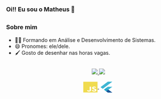 ### Oi!! Eu sou o Matheus 🤠
##
  ### Sobre mim
  - 👨‍🎓 Formando em Análise e Desenvolvimento de Sistemas.
  - 😄 Pronomes: ele/dele.
  - 🖌 Gosto de desenhar nas horas vagas. 
##
<div align="center">
  <a href="https://github.com/MatheusConaga">
  <img height="140em" src="https://github-readme-stats.vercel.app/api?username=MatheusConaga&show_icons=true&theme=tokyonight&include_all_commits=true&count_private=true&border_radius=20"/>
  <img height="125em" src="https://github-readme-stats.vercel.app/api/top-langs/?username=MatheusConaga&layout=compact&langs_count=7&theme=tokyonight&border_radius=10"/>
</div>

<div align="center" style="display: inline_block"><br>
  <img align="center" alt="Js" height="30" width="40" src="https://raw.githubusercontent.com/devicons/devicon/master/icons/javascript/javascript-plain.svg">
  <img align="center" alt="HTML" height="30" width="40" src="https://github.com/devicons/devicon/blob/master/icons/flutter/flutter-original.svg">
</div>

##


